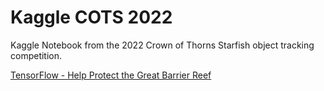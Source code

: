 # Kaggle COTS 2022

Kaggle Notebook from the 2022 Crown of Thorns Starfish object tracking competition.

[TensorFlow - Help Protect the Great Barrier Reef](https://www.kaggle.com/competitions/tensorflow-great-barrier-reef)
